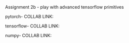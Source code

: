 Assignment 2b - play with advanced tensorflow primitives 

pytorch-
COLLAB LINK:


tensorflow-
COLLAB LINK:


numpy-
COLLAB LINK:
